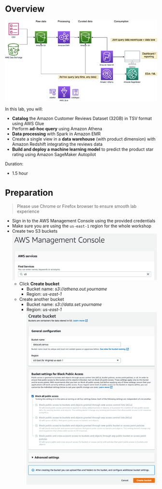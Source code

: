 # Overview 

![intro](images/00_intro.png)

In this lab, you will:
* **Catalog** the Amazon Customer Reviews Dataset (32GB) in TSV format using AWS Glue
* Perform **ad-hoc query** using Amazon Athena
* **Data processing** with Spark in Amazon EMR
* Create a single view in a **data warehouse** (with product dimension) with Amazon Redshift integrating the reviews data
* **Build and deploy a machine learning model** to predict the product star rating using Amazon SageMaker Autopilot

Duration:
* 1.5 hour

# Preparation

> Please use Chrome or Firefox browser to ensure smooth lab experience

* Sign in to the AWS Management Console using the provided credentials
* Make sure you are using the `us-east-1` region for the whole workshop
* Create two S3 buckets
![main page](images/main-page.png)
    * Click **Create bucket**
      * Bucket name: *s3://athena.out.yourname*
      * Region: *us-east-1*
    * Create another bucket
      * Bucket name: *s3://data.set.yourname*
      * Region: *us-east-1*
    ![create S3 bucket](images/s3_createbucket.png)